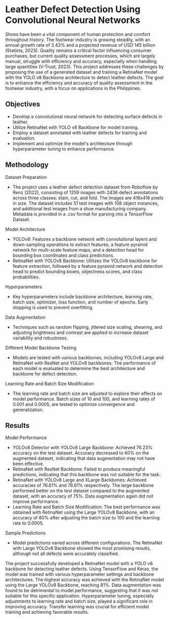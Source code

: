 # Leather Defect Detection Using Convolutional Neural Networks

Shoes have been a vital component of human protection and comfort throughout history. The footwear industry is growing steadily, with an annual growth rate of 3.43% and a projected revenue of USD 145 billion (Statista, 2023). Quality remains a critical factor influencing consumer purchases, but current quality assessment processes, which are largely manual, struggle with efficiency and accuracy, especially when handling large quantities (V-Trust, 2023). This project addresses these challenges by proposing the use of a generated dataset and training a RetinaNet model with the YOLO v8 Backbone architecture to detect leather defects. The goal is to enhance the efficiency and accuracy of quality assessment in the footwear industry, with a focus on applications in the Philippines.

Objectives
-
- Develop a convolutional neural network for detecting surface defects in leather.
- Utilize RetinaNet with YOLO v8 Backbone for model training.
- Employ a dataset annotated with leather defects for training and evaluation.
- Implement and optimize the model's architecture through hyperparameter tuning to enhance performance.

Methodology
-
Dataset Preparation
- The project uses a leather defect detection dataset from Roboflow by Renz (2022), consisting of 1259 images with 2436 defect annotations across three classes: stain, cut, and fold. The images are 416x416 pixels in size. The dataset includes 51 test images with 108 object instances, and additional test images from a shoe manufacturing company. Metadata is provided in a .csv format for parsing into a TensorFlow Dataset.

Model Architecture

- YOLOv8: Features a backbone network with convolutional layers and down-sampling operations to extract features, a feature pyramid network for multi-scale feature maps, and a detection head for bounding box coordinates and class predictions.
- RetinaNet with YOLOv8 Backbone: Utilizes the YOLOv8 backbone for feature extraction, followed by a feature pyramid network and detection head to predict bounding boxes, objectness scores, and class probabilities.

Hyperparameters
- Key hyperparameters include backbone architecture, learning rate, batch size, optimizer, loss function, and number of epochs. Early stopping is used to prevent overfitting.

Data Augmentation
- Techniques such as random flipping, jittered size scaling, shearing, and adjusting brightness and contrast are applied to increase dataset variability and robustness.

Different Model Backbone Testing
- Models are tested with various backbones, including YOLOv8 Large and RetinaNet with ResNet and YOLOv8 backbones. The performance of each model is evaluated to determine the best architecture and backbone for defect detection.

Learning Rate and Batch Size Modification
- The learning rate and batch size are adjusted to explore their effects on model performance. Batch sizes of 10 and 100, and learning rates of 0.001 and 0.0005, are tested to optimize convergence and generalization.

Results
- 

Model Performance

- YOLOv8 Detector with YOLOv8 Large Backbone: Achieved 76.23% accuracy on the test dataset. Accuracy decreased to 60% on the augmented dataset, indicating that data augmentation may not have been effective.
- RetinaNet with ResNet Backbone: Failed to produce meaningful predictions, indicating that this backbone was not suitable for the task.
- RetinaNet with YOLOv8 Large and XLarge Backbones: Achieved accuracies of 76.61% and 76.61% respectively. The large backbone performed better on the test dataset compared to the augmented dataset, with an accuracy of 75%. Data augmentation again did not improve performance.
- Learning Rate and Batch Size Modification: The best performance was obtained with RetinaNet using the Large YOLOv8 Backbone, with an accuracy of 80% after adjusting the batch size to 100 and the learning rate to 0.0005.

Sample Predictions
- Model predictions varied across different configurations. The RetinaNet with Large YOLOv8 Backbone showed the most promising results, although not all defects were accurately classified.

The project successfully developed a RetinaNet model with a YOLO v8 backbone for detecting leather defects. Using TensorFlow and Keras, the model was trained with various hyperparameter settings and backbone architectures. The highest accuracy was achieved with the RetinaNet model using the Large YOLOv8 Backbone, reaching 81%. Data augmentation was found to be detrimental to model performance, suggesting that it was not suitable for this specific application. Hyperparameter tuning, especially adjustments to learning rate and batch size, played a significant role in improving accuracy. Transfer learning was crucial for efficient model training and achieving favorable results.


